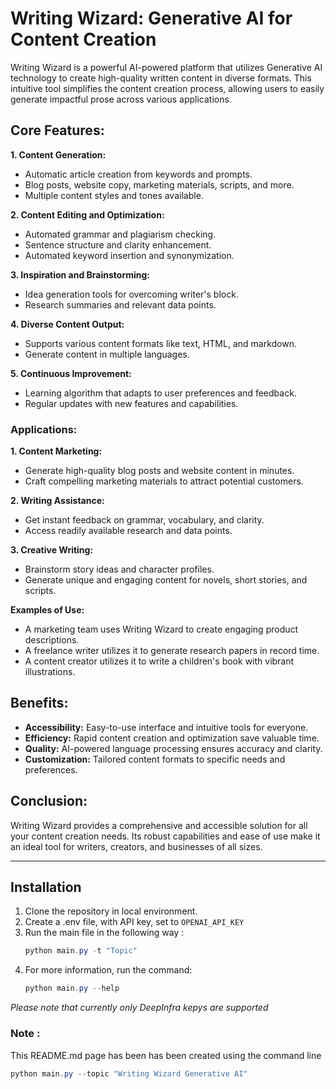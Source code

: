 # Writing Wizard: Generative AI for Content Creation

Writing Wizard is a powerful AI-powered platform that utilizes Generative AI technology to create high-quality written content in diverse formats. This intuitive tool simplifies the content creation process, allowing users to easily generate impactful prose across various applications.

## Core Features:

**1. Content Generation:**

- Automatic article creation from keywords and prompts.
- Blog posts, website copy, marketing materials, scripts, and more.
- Multiple content styles and tones available.


**2. Content Editing and Optimization:**

- Automated grammar and plagiarism checking.
- Sentence structure and clarity enhancement.
- Automated keyword insertion and synonymization.


**3. Inspiration and Brainstorming:**

- Idea generation tools for overcoming writer's block.
- Research summaries and relevant data points.


**4. Diverse Content Output:**

- Supports various content formats like text, HTML, and markdown.
- Generate content in multiple languages.


**5. Continuous Improvement:**

- Learning algorithm that adapts to user preferences and feedback.
- Regular updates with new features and capabilities.


### Applications:

**1. Content Marketing:**

- Generate high-quality blog posts and website content in minutes.
- Craft compelling marketing materials to attract potential customers.


**2. Writing Assistance:**

- Get instant feedback on grammar, vocabulary, and clarity.
- Access readily available research and data points.


**3. Creative Writing:**

- Brainstorm story ideas and character profiles.
- Generate unique and engaging content for novels, short stories, and scripts.


**Examples of Use:**

- A marketing team uses Writing Wizard to create engaging product descriptions.
- A freelance writer utilizes it to generate research papers in record time.
- A content creator utilizes it to write a children's book with vibrant illustrations.


## Benefits:

* **Accessibility:** Easy-to-use interface and intuitive tools for everyone.
* **Efficiency:** Rapid content creation and optimization save valuable time.
* **Quality:** AI-powered language processing ensures accuracy and clarity.
* **Customization:** Tailored content formats to specific needs and preferences.


## Conclusion:

Writing Wizard provides a comprehensive and accessible solution for all your content creation needs. Its robust capabilities and ease of use make it an ideal tool for writers, creators, and businesses of all sizes.

---

## Installation 

1. Clone the repository in local environment.
2. Create a .env file, with API key, set to `OPENAI_API_KEY`
3. Run the main file in the following way :
   ```powershell
   python main.py -t "Topic"
   ```
4. For more information, run the command:
   ```powershell
   python main.py --help
   ```

_Please note that currently only DeepInfra kepys are supported_

### Note :

This README.md page has been has been created using the command line 
```powershell
python main.py --topic "Writing Wizard Generative AI"
```
